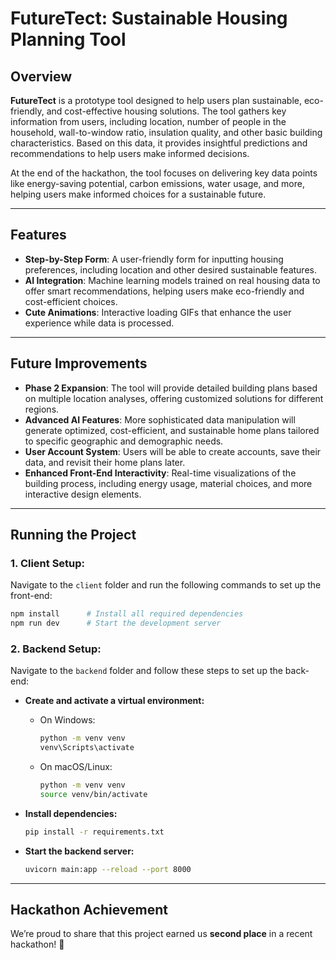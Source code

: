 # FutureTect: Sustainable Housing Planning Tool

## Overview

**FutureTect** is a prototype tool designed to help users plan sustainable, eco-friendly, and cost-effective housing solutions. The tool gathers key information from users, including location, number of people in the household, wall-to-window ratio, insulation quality, and other basic building characteristics. Based on this data, it provides insightful predictions and recommendations to help users make informed decisions.

At the end of the hackathon, the tool focuses on delivering key data points like energy-saving potential, carbon emissions, water usage, and more, helping users make informed choices for a sustainable future. 

---

## Features

- **Step-by-Step Form**: A user-friendly form for inputting housing preferences, including location and other desired sustainable features.
- **AI Integration**: Machine learning models trained on real housing data to offer smart recommendations, helping users make eco-friendly and cost-efficient choices.
- **Cute Animations**: Interactive loading GIFs that enhance the user experience while data is processed.

---

## Future Improvements

- **Phase 2 Expansion**: The tool will provide detailed building plans based on multiple location analyses, offering customized solutions for different regions.
- **Advanced AI Features**: More sophisticated data manipulation will generate optimized, cost-efficient, and sustainable home plans tailored to specific geographic and demographic needs.
- **User Account System**: Users will be able to create accounts, save their data, and revisit their home plans later.
- **Enhanced Front-End Interactivity**: Real-time visualizations of the building process, including energy usage, material choices, and more interactive design elements.

---

## Running the Project

### 1. **Client Setup:**

Navigate to the `client` folder and run the following commands to set up the front-end:

```bash
npm install      # Install all required dependencies
npm run dev      # Start the development server
```

### 2. **Backend Setup:**

Navigate to the `backend` folder and follow these steps to set up the back-end:

- **Create and activate a virtual environment:**
  - On Windows:
    ```bash
    python -m venv venv
    venv\Scripts\activate
    ```
  - On macOS/Linux:
    ```bash
    python -m venv venv
    source venv/bin/activate
    ```

- **Install dependencies:**
  ```bash
  pip install -r requirements.txt
  ```

- **Start the backend server:**
  ```bash
  uvicorn main:app --reload --port 8000
  ```

---

## Hackathon Achievement

We’re proud to share that this project earned us **second place** in a recent hackathon! 🎉
